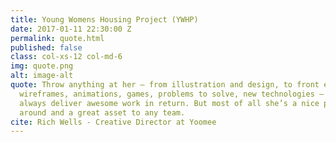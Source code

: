 ```yaml
---
title: Young Womens Housing Project (YWHP)
date: 2017-01-11 22:30:00 Z
permalink: quote.html
published: false
class: col-xs-12 col-md-6
img: quote.png
alt: image-alt
quote: Throw anything at her – from illustration and design, to front end HTML/CSS,
  wireframes, animations, games, problems to solve, new technologies – and she’ll
  always deliver awesome work in return. But most of all she’s a nice person to be
  around and a great asset to any team.
cite: Rich Wells - Creative Director at Yoomee
---
```


